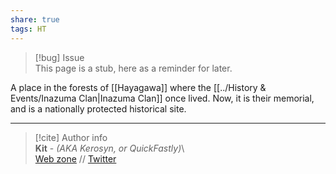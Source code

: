 ```yaml
---  
share: true  
tags: HT  
---  
```

> [!bug] Issue  
> This page is a stub, here as a reminder for later.  
  
A place in the forests of [[Hayagawa]] where the [[../History & Events/Inazuma Clan|Inazuma Clan]] once lived. Now, it is their memorial, and is a nationally protected historical site.  
  
-----  
> [!cite] Author info  
> **Kit** - *(AKA Kerosyn, or QuickFastly)*\  
> [Web zone](https://kitabe.link) // [Twitter](https://twitter.com/Kerosyn_)
